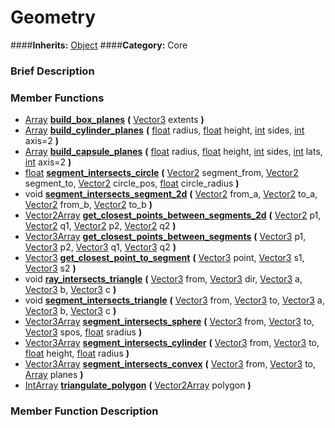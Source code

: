 #  Geometry  
####**Inherits:** [Object](class_object)
####**Category:** Core

###  Brief Description  


###  Member Functions 
  * [Array](class_array)  **[build&#95;box&#95;planes](#build_box_planes)**  **(** [Vector3](class_vector3) extents  **)**
  * [Array](class_array)  **[build&#95;cylinder&#95;planes](#build_cylinder_planes)**  **(** [float](class_float) radius, [float](class_float) height, [int](class_int) sides, [int](class_int) axis=2  **)**
  * [Array](class_array)  **[build&#95;capsule&#95;planes](#build_capsule_planes)**  **(** [float](class_float) radius, [float](class_float) height, [int](class_int) sides, [int](class_int) lats, [int](class_int) axis=2  **)**
  * [float](class_float)  **[segment&#95;intersects&#95;circle](#segment_intersects_circle)**  **(** [Vector2](class_vector2) segment_from, [Vector2](class_vector2) segment_to, [Vector2](class_vector2) circle_pos, [float](class_float) circle_radius  **)**
  * void  **[segment&#95;intersects&#95;segment&#95;2d](#segment_intersects_segment_2d)**  **(** [Vector2](class_vector2) from_a, [Vector2](class_vector2) to_a, [Vector2](class_vector2) from_b, [Vector2](class_vector2) to_b  **)**
  * [Vector2Array](class_vector2array)  **[get&#95;closest&#95;points&#95;between&#95;segments&#95;2d](#get_closest_points_between_segments_2d)**  **(** [Vector2](class_vector2) p1, [Vector2](class_vector2) q1, [Vector2](class_vector2) p2, [Vector2](class_vector2) q2  **)**
  * [Vector3Array](class_vector3array)  **[get&#95;closest&#95;points&#95;between&#95;segments](#get_closest_points_between_segments)**  **(** [Vector3](class_vector3) p1, [Vector3](class_vector3) p2, [Vector3](class_vector3) q1, [Vector3](class_vector3) q2  **)**
  * [Vector3](class_vector3)  **[get&#95;closest&#95;point&#95;to&#95;segment](#get_closest_point_to_segment)**  **(** [Vector3](class_vector3) point, [Vector3](class_vector3) s1, [Vector3](class_vector3) s2  **)**
  * void  **[ray&#95;intersects&#95;triangle](#ray_intersects_triangle)**  **(** [Vector3](class_vector3) from, [Vector3](class_vector3) dir, [Vector3](class_vector3) a, [Vector3](class_vector3) b, [Vector3](class_vector3) c  **)**
  * void  **[segment&#95;intersects&#95;triangle](#segment_intersects_triangle)**  **(** [Vector3](class_vector3) from, [Vector3](class_vector3) to, [Vector3](class_vector3) a, [Vector3](class_vector3) b, [Vector3](class_vector3) c  **)**
  * [Vector3Array](class_vector3array)  **[segment&#95;intersects&#95;sphere](#segment_intersects_sphere)**  **(** [Vector3](class_vector3) from, [Vector3](class_vector3) to, [Vector3](class_vector3) spos, [float](class_float) sradius  **)**
  * [Vector3Array](class_vector3array)  **[segment&#95;intersects&#95;cylinder](#segment_intersects_cylinder)**  **(** [Vector3](class_vector3) from, [Vector3](class_vector3) to, [float](class_float) height, [float](class_float) radius  **)**
  * [Vector3Array](class_vector3array)  **[segment&#95;intersects&#95;convex](#segment_intersects_convex)**  **(** [Vector3](class_vector3) from, [Vector3](class_vector3) to, [Array](class_array) planes  **)**
  * [IntArray](class_intarray)  **[triangulate&#95;polygon](#triangulate_polygon)**  **(** [Vector2Array](class_vector2array) polygon  **)**

###  Member Function Description  

